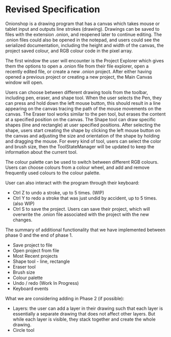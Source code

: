 # Revised Specification

Onionshop is a drawing program that has a canvas which takes mouse or tablet input and outputs line strokes (drawing). Drawings can be saved to files with the extension .onion, and reopened later to continue editing. The .onion files could also be opened in the notepad, and users could see the serialized documentation, including the height and width of the canvas, the project saved colour, and RGB colour code in the pixel array.

The first window the user will encounter is the Project Explorer which gives them the options to open a .onion file from their file explorer, open a recently edited file, or create a new .onion project. After either having opened a previous project or creating a new project, the Main Canvas window will open.

Users can choose between different drawing tools from the toolbar, including pen, eraser, and shape tool. When the user selects the Pen, they can press and hold down the left mouse button, this should result in a line appearing on the canvas tracing the path of the mouse movements on the canvas. The Eraser tool works similar to the pen tool, but erases the content at a specified position on the canvas. The Shape tool can draw specific shapes (line and rectangle) at user specified positions. After selecting the shape, users start creating the shape by clicking the left mouse button on the canvas and adjusting the size and orientation of the shape by holding and dragging the mouse. For every kind of tool, users can select the color and brush size, then the ToolStateManager will be updated to keep the information about the current tool.

The colour palette can be used to switch between different RGB colours. Users can choose colours from a colour wheel, and add and remove frequently used colours to the colour palette.

User can also interact with the program through their keyboard:
- Ctrl Z to undo a stroke, up to 5 times.  (WIP)
- Ctrl Y to redo a stroke that was just undid by accident, up to 5 times. (also WIP)
- Ctrl S to save the project. Users can save their project, which will overwrite the .onion file associated with the project with the new changes.

The summary of  additional functionality that we have implemented between phase 0 and the end of phase 1.
- Save project to file
- Open project from file
- Most Recent projects
- Shape tool - line, rectangle
- Eraser tool
- Brush size
- Colour palette
- Undo / redo (Work In Progress)
- Keyboard events

What we are considering adding in Phase 2 (if possible):
- Layers: the user can add a layer in their drawing such that each layer is essentially a separate drawing that does not affect other layers. But while each layer is visible, they stack together and create the whole drawing.
- Circle tool

